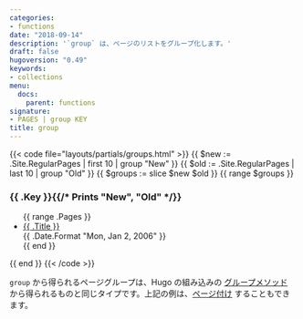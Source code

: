 ```yaml
---
categories:
- functions
date: "2018-09-14"
description: '`group` は、ページのリストをグループ化します。'
draft: false
hugoversion: "0.49"
keywords:
- collections
menu:
  docs:
    parent: functions
signature:
- PAGES | group KEY
title: group
---
```


{{< code file="layouts/partials/groups.html" >}}
{{ $new := .Site.RegularPages | first 10 | group "New" }}
{{ $old := .Site.RegularPages | last 10 | group "Old" }}
{{ $groups := slice $new $old }}
{{ range $groups }}
<h3>{{ .Key }}{{/* Prints "New", "Old" */}}</h3>
<ul>
    {{ range .Pages }}
    <li>
    <a href="{{ .Permalink }}">{{ .Title }}</a>
    <div class="meta">{{ .Date.Format "Mon, Jan 2, 2006" }}</div>
    </li>
    {{ end }}
</ul>
{{ end }}
{{< /code >}}

`group` から得られるページグループは、Hugo の組み込みの [グループメソッド](/templates/lists#group-content) から得られるものと同じタイプです。上記の例は、[ページ付け](/templates/pagination/#list-paginator-pages) することもできます。
